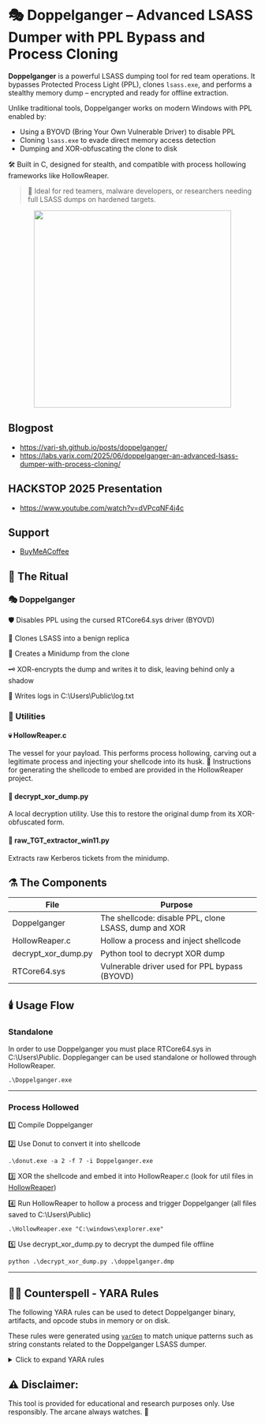 # 🎭 Doppelganger – Advanced LSASS Dumper with PPL Bypass and Process Cloning

**Doppelganger** is a powerful LSASS dumping tool for red team operations. It bypasses Protected Process Light (PPL), clones `lsass.exe`, and performs a stealthy memory dump – encrypted and ready for offline extraction.

Unlike traditional tools, Doppelganger works on modern Windows with PPL enabled by:
- Using a BYOVD (Bring Your Own Vulnerable Driver) to disable PPL
- Cloning `lsass.exe` to evade direct memory access detection
- Dumping and XOR-obfuscating the clone to disk

🛠️ Built in C, designed for stealth, and compatible with process hollowing frameworks like HollowReaper.

> 🧠 Ideal for red teamers, malware developers, or researchers needing full LSASS dumps on hardened targets.

<p align="center">
  <img src="https://github.com/user-attachments/assets/dc6f30fb-3f7d-41aa-9455-5d7d77717fb8" width="400"/>
</p>

## Blogpost
- https://vari-sh.github.io/posts/doppelganger/
- https://labs.yarix.com/2025/06/doppelganger-an-advanced-lsass-dumper-with-process-cloning/

## HACKSTOP 2025 Presentation
- https://www.youtube.com/watch?v=dVPcqNF4j4c

## Support
- [BuyMeACoffee](https://buymeacoffee.com/vari.sh)

## 📜 The Ritual
### 🎭 Doppelganger

🛡️ Disables PPL using the cursed RTCore64.sys driver (BYOVD)

🧬 Clones LSASS into a benign replica

💾 Creates a Minidump from the clone

🗝️ XOR-encrypts the dump and writes it to disk, leaving behind only a shadow

📜 Writes logs in C:\Users\Public\log.txt

### 🧿 Utilities
#### 💀 HollowReaper.c
The vessel for your payload. This performs process hollowing, carving out a legitimate process and injecting your shellcode into its husk.
🔧 Instructions for generating the shellcode to embed are provided in the HollowReaper project.

#### 🔐 decrypt_xor_dump.py
A local decryption utility. Use this to restore the original dump from its XOR-obfuscated form.

#### 🎫 raw_TGT_extractor_win11.py
Extracts raw Kerberos tickets from the minidump.

## ⚗️ The Components
| File | Purpose |
|------|---------|
| Doppelganger | The shellcode: disable PPL, clone LSASS, dump and XOR |
| HollowReaper.c |	Hollow a process and inject shellcode |
| decrypt_xor_dump.py | Python tool to decrypt XOR dump |
| RTCore64.sys | Vulnerable driver used for PPL bypass (BYOVD) |

## 🕯️ Usage Flow
### Standalone
In order to use Doppelganger you must place RTCore64.sys in C:\Users\Public. Doppleganger can be used standalone or hollowed through HollowReaper.
```
.\Doppelganger.exe
```
--------------------------------------------------------------------------------
### Process Hollowed

1️⃣ Compile Doppelganger

2️⃣ Use Donut to convert it into shellcode
```
.\donut.exe -a 2 -f 7 -i Doppelganger.exe
```
3️⃣ XOR the shellcode and embed it into HollowReaper.c (look for util files in [HollowReaper](https://github.com/vari-sh/RedTeamGrimoire/tree/main/HollowReaper))

4️⃣ Run HollowReaper to hollow a process and trigger Doppelganger (all files saved to C:\Users\Public)
```
.\HollowReaper.exe "C:\windows\explorer.exe"
```
5️⃣ Use decrypt_xor_dump.py to decrypt the dumped file offline
```
python .\decrypt_xor_dump.py .\doppelganger.dmp
```

---------------------------------------------------------------------------------

## 🧙‍♂️ Counterspell - YARA Rules

The following YARA rules can be used to detect Doppelganger binary, artifacts, and opcode stubs in memory or on disk.

These rules were generated using [`yarGen`](https://github.com/Neo23x0/yarGen) to match unique patterns such as string constants related to the Doppelganger LSASS dumper.

<details>
<summary>Click to expand YARA rules</summary>

```yara
rule Doppelganger {
   meta:
      description = " - file Doppelganger.exe"
      author = "yarGen Rule Generator"
      reference = "https://github.com/Neo23x0/yarGen"
      date = "2025-04-14"
      hash1 = "203b32b5579bd7e8450eb3ff00bb80826ed38814b3fa121e5a4ac22e7bff060e"
   strings:
      $x1 = "C:\\Users\\Public\\RTCore64.sys" fullword ascii
      $x2 = "C:\\Users\\Public\\log.txt" fullword ascii
      $s3 = "C:\\Users\\Public\\doppelganger.dmp" fullword ascii
      $s4 = "uwinlogon.exe" fullword wide
      $s5 = "Failed to open lsass.exe" fullword ascii
      $s6 = "Failed to dump and XOR LSASS." fullword ascii
      $s7 = "Error getting current process handle" fullword ascii
      $s8 = "Failed to write XORed dump to file. Error: %lu" fullword ascii
      $s9 = "XOR'd dump written to %s successfully" fullword ascii
      $s10 = "Execution completed successfully." fullword ascii
      $s11 = "Starting dump to memory buffer" fullword ascii
      $s12 = "ImpersonateLoggedOnUser failed." fullword ascii
      $s13 = "Failed to allocate memory for dump buffer" fullword ascii
      $s14 = "Dump failed. Error: %lu" fullword ascii
      $s15 = "LookupPrivilegeValue failed for %s. Error: %lu" fullword ascii
      $s16 = "        <requestedExecutionLevel level='asInvoker' uiAccess='false' />" fullword ascii
      $s17 = "Successfully cloned process, handle: 0x%p" fullword ascii
      $s18 = "Found process: %ls (PID: %lu)" fullword ascii
      $s19 = "Successfully duplicated token. Process can now run as SYSTEM." fullword ascii
      $op0 = { 33 d2 48 8d 4d a4 41 b8 34 02 00 00 e8 17 2f 00 }
      $op1 = { 48 8d 15 61 3a 00 00 48 8d 4d cc ff 15 37 34 00 }
      $op2 = { 0f b6 05 cb 36 00 00 34 6c 88 03 0f b6 05 c1 36 }
      $op3 = { 0f b6 05 59 35 00 00 34 5e 88 03 0f b6 05 4f 35 }
      $op4 = { 0f b6 05 88 2b 00 00 34 6c 88 03 0f b6 05 7e 2b }
   condition:
      uint16(0) == 0x5a4d and filesize < 100KB and
      ( 1 of ($x*) and 4 of them and all of ($op*) )
}
```
</details>

## ⚠️ Disclaimer:
This tool is provided for educational and research purposes only. Use responsibly. The arcane always watches. 🧿
